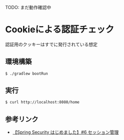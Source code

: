 TODO: まだ動作確認中
# Cookieによる認証チェック
認証用のクッキーはすでに発行されている想定

## 環境構築
```bash
$ ./gradlew bootRun
```
## 実行
```bash
$ curl http://localhost:8080/home
```

## 参考リンク
- [【Spring Security はじめました】#6 セッション管理](https://b1tblog.com/2020/03/05/spring-security-6/)